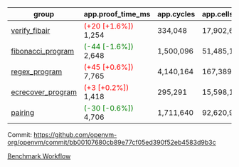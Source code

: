 | group | app.proof_time_ms | app.cycles | app.cells_used | leaf.proof_time_ms | leaf.cycles | leaf.cells_used |
| -- | -- | -- | -- | -- | -- | -- |
| [verify_fibair](https://github.com/openvm-org/openvm/blob/benchmark-results/benchmarks-pr/1486/verify_fibair-bb00107680cb89e77cf05ed390f52eb4583d9b3c.md) |<span style='color: red'>(+20 [+1.6%])</span> 1,254 |  334,048 |  17,902,648 |- | - | - |
| [fibonacci_program](https://github.com/openvm-org/openvm/blob/benchmark-results/benchmarks-pr/1486/fibonacci-bb00107680cb89e77cf05ed390f52eb4583d9b3c.md) |<span style='color: green'>(-44 [-1.6%])</span> 2,648 |  1,500,096 |  51,485,167 |- | - | - |
| [regex_program](https://github.com/openvm-org/openvm/blob/benchmark-results/benchmarks-pr/1486/regex-bb00107680cb89e77cf05ed390f52eb4583d9b3c.md) |<span style='color: red'>(+45 [+0.6%])</span> 7,765 |  4,140,164 |  167,389,450 |- | - | - |
| [ecrecover_program](https://github.com/openvm-org/openvm/blob/benchmark-results/benchmarks-pr/1486/ecrecover-bb00107680cb89e77cf05ed390f52eb4583d9b3c.md) |<span style='color: red'>(+3 [+0.2%])</span> 1,418 |  295,291 |  15,598,160 |- | - | - |
| [pairing](https://github.com/openvm-org/openvm/blob/benchmark-results/benchmarks-pr/1486/pairing-bb00107680cb89e77cf05ed390f52eb4583d9b3c.md) |<span style='color: green'>(-30 [-0.6%])</span> 4,706 |  1,711,640 |  92,620,923 |- | - | - |


Commit: https://github.com/openvm-org/openvm/commit/bb00107680cb89e77cf05ed390f52eb4583d9b3c

[Benchmark Workflow](https://github.com/openvm-org/openvm/actions/runs/13954935642)
